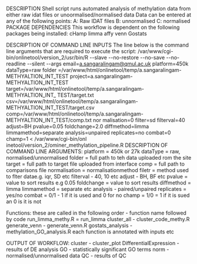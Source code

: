 DESCRIPTION
Shell script runs automated analysis of methylation data from either raw idat files or unoormalised/normalised data
Data can be entered at any of the following points:
A: Raw IDAT files
B: unnormalised
C: normalised
PACKAGE DEPENDENCIES
This workflow is dependent on the following packages being installed:
cHamp
limma
affy
venn 
Gostats 

DESCRIPTION OF COMMAND LINE INPUTS 
The line below is the command line arguments that are required to execute the script:
/var/www/cgi-bin/onlinetool/version_2/usr/bin/R  --slave --no-restore --no-save --no-readline --silent  --args  email=a.sangaralingam@qmul.ac.uk platform=450k dataType=raw folder
=/var/www/html/onlinetool/temp/a.sangaralingam-METHYALTION_INT_TEST project=a.sangaralingam-METHYALTION_INT_TEST target=/var/www/html/onlinetool/temp/a.sangaralingam-METHYALTION_INT_
TEST/target.txt csv=/var/www/html/onlinetool/temp/a.sangaralingam-METHYALTION_INT_TEST/target.csv comp=/var/www/html/onlinetool/temp/a.sangaralingam-METHYALTION_INT_TEST/comp.txt nor
malisation=0 filter=sd filterval=40 adjust=BH pvalue=0.05 foldchange=2.0 diffmethod=limma limmamethod=separate analysis=unpaired replicates=no combat=0 champ=1 < /var/www/cgi-bin/onl
inetool/version_2/ominer_methylation_pipeline.R 
DESCRIPTION OF COMMAND LINE ARGUMENTS:
platform = 450k or 27k
dataType = raw, normalised/unnormalised
folder = full path to teh data uploaded rom the site
target = full path to target file uploaded from interface
comp = full path to comparisons file
normalisation = normalisationmethod
filetr = method used to flter datae.g. iqr, SD etc
filterval - 40, 10 etc
adjust - BH, BF etc
pvalue = value to sort results e.g 0.05
foldchange = value to sort results
diffmethod = limma
limmamethod = separate etc
analysis - paired/unpaired
replicates = yes/no
combat = 0/1 - 1 if it is used and 0 for no
champ = 1/0 = 1 if it is sued an 0 is it is not 

Functions:
these are called in the following order - function name followed by code
run_limma_methy.R = run_limma
cluster_all - cluster_code_methy.R
generate_venn - generate_venn.R
gostats_analysis - methylation_GO_analysis.R 
each function is annotated with inputs etc


OUTPUT OF WORKFLOW:
cluster - cluster_plot
DifferentialExpression - results of DE analysis
GO - statistically significant GO terms
norm - normalised/unnormalised data
QC - results of QC 

